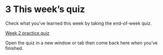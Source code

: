 # 3 This week’s quiz


Check what you’ve learned this week by taking the end-of-week quiz.

[Week 2 practice quiz](https://www.open.edu/openlearn/ocw/mod/quiz/view.php?id=78778)

Open the quiz in a new window or tab then come back here when you’ve finished.

